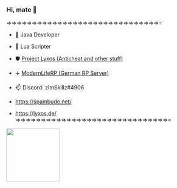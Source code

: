 ### Hi, mate 👋

=>=>=>=>=>=>=>=>=>=>=>=>=>=>=>=>=>=>=>=>=>=>=>=>=>=>=>=>=>=>=
- 💎 Java Developer
- 📝 Lua Scripter
- 🛡 <a href="https://dsc.gg/lyxos">Project Lyxos (Anticheat and other stuff)</a>
- ✈️ <a href="https://dsc.gg/%E2%99%A3mlrp%E2%99%A3">ModernLifeRP (German RP Server)</a> 
- 📫 Discord: zImSkillz#4906

- https://spambude.net/
- https://lyxos.de/               
=>=>=>=>=>=>=>=>=>=>=>=>=>=>=>=>=>=>=>=>=>=>=>=>=>=>=>=>=>=>=



<img height="140px" src="https://github-readme-stats.vercel.app/api?username=zImSkillz&show_icons=true&theme=dark" />
